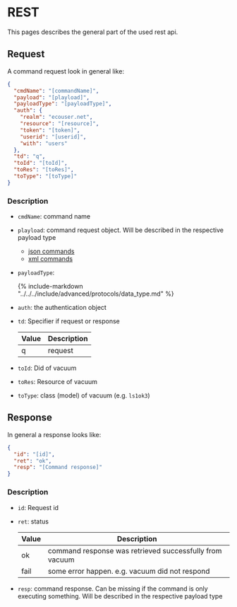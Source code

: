 # REST

This pages describes the general part of the used rest api.

## Request

A command request look in general like:

```json
{
  "cmdName": "[commandName]",
  "payload": "[playload]",
  "payloadType": "[payloadType]",
  "auth": {
    "realm": "ecouser.net",
    "resource": "[resource]",
    "token": "[token]",
    "userid": "[userid]",
    "with": "users"
  },
  "td": "q",
  "toId": "[toId]",
  "toRes": "[toRes]",
  "toType": "[toType]"
}
```

### Description

- `cmdName`: command name
- `playload`: command request object. Will be described in the respective payload type
  - [json commands](../data_types/json/commands/index.md)
  - [xml commands](../data_types/xml/commands/index.md)
- `payloadType`:

  {% include-markdown "../../../include/advanced/protocols/data_type.md" %}

- `auth`: the authentication object
- `td`: Specifier if request or response

  | Value | Description |
  | ----- | ----------- |
  | q     | request     |

- `toId`: Did of vacuum
- `toRes`: Resource of vacuum
- `toType`: class (model) of vacuum (e.g. `ls1ok3`)

## Response

In general a response looks like:

```json
{
  "id": "[id]",
  "ret": "ok",
  "resp": "[Command response]"
}
```

### Description

- `id`: Request id
- `ret`: status

  | Value | Description                                             |
  | ----- | ------------------------------------------------------- |
  | ok    | command response was retrieved successfully from vacuum |
  | fail  | some error happen. e.g. vacuum did not respond          |

- `resp`: command response. Can be missing if the command is only executing something.
  Will be described in the respective payload type
